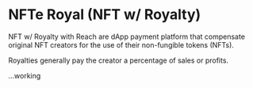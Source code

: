 # NFTe Royal (NFT w/ Royalty)

NFT w/ Royalty with Reach are dApp payment platform that compensate original NFT creators for the use of their non-fungible tokens (NFTs). 

Royalties generally pay the creator a percentage of sales or profits. 

...working 